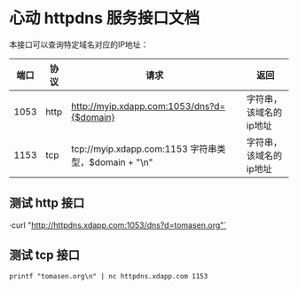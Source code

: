 # 心动 httpdns 服务接口文档

本接口可以查询特定域名对应的IP地址：

| 端口 | 协议 | 请求 | 返回 |
| ------ | ------ | ------ | ------ |
| 1053 | http | http://myip.xdapp.com:1053/dns?d={$domain} | 字符串，该域名的ip地址 |
| 1153 | tcp  | tcp://myip.xdapp.com:1153 字符串类型，$domain + "\\n" | 字符串，该域名的ip地址 |



## 测试 http 接口

·curl "http://httpdns.xdapp.com:1053/dns?d=tomasen.org"`

## 测试 tcp 接口

`printf "tomasen.org\n" | nc httpdns.xdapp.com 1153`
